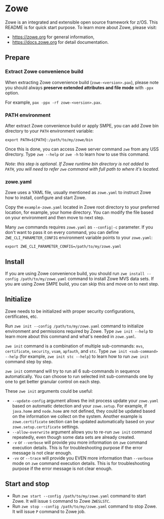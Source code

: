 # Zowe

Zowe is an integrated and extensible open source framework for z/OS.  This README is for quick start purpose. To learn more about Zowe, please visit:

- https://zowe.org for general information,
- https://docs.zowe.org for detail documentation.

## Prepare

### Extract Zowe convenience build

When extracting Zowe convenience build (`zowe-<version>.pax`), please note you should always **preserve extended attributes and file mode** with `-ppx` option.

For example, `pax -ppx -rf zowe-<version>.pax`.

### PATH environment

After extract Zowe convenience build or apply SMPE, you can add Zowe bin directory to your `PATH` environment variable:

```
export PATH=${PATH}:/path/to/my/zowe/bin
```

Once this is done, you can access Zowe server command `zwe` from any USS directory. Type `zwe --help` or `zwe -h` to learn how to use this command.

_Note: this step is optional. If Zowe runtime bin directory is not added to `PATH`, you will need to refer `zwe` command with full path to where it's located._

### zowe.yaml

Zowe uses a YAML file, usually mentioned as `zowe.yaml` to instruct Zowe how to install, configure and start Zowe.

Copy the `example-zowe.yaml` located in Zowe root directory to your preferred location, for example, your home directory. You can modify the file based on your environment and then move to next step.

Many `zwe` commands requires `zowe.yaml` as `--config|-c` parameter. If you don't want to pass it on every command, you can define `ZWE_CLI_PARAMETER_CONFIG` environment variable points to your `zowe.yaml`:

```
export ZWE_CLI_PARAMETER_CONFIG=/path/to/my/zowe.yaml
```

## Install

If you are using Zowe convenience build, you should run `zwe install --config /path/to/my/zowe.yaml` command to install Zowe MVS data sets. If you are using Zowe SMPE build, you can skip this and move on to next step.

## Initialize

Zowe needs to be initialized with proper security configurations, certificates, etc.

Run `zwe init --config /path/to/my/zowe.yaml` command to initialize environment and permissions required by Zowe. Type `zwe init --help` to learn more about this command and what's needed in `zowe.yaml`.

`zwe init` command is a combination of multiple sub-commands: `mvs`, `certificate`, `security`, `vsam`, `apfauth`, and `stc`. Type `zwe init <sub-command> --help` (for example, `zwe init stc --help`) to learn how to run `zwe init` command step by step.

`zwe init` command will try to run all 6 sub-commands in sequence automatically. You can choose to run selected init sub-commands one by one to get better granular control on each step.

These `zwe init` arguments could be useful:

- `--update-config` argument allows the init process update your `zowe.yaml` based on automatic detection and your `zowe.setup`. For example, if `java.home` and `node.home` are not defined, they could be updated based on the information we collect on the system. Another example is `zowe.certificate` section can be updated automatically based on your `zowe.setup.certificate` settings.
- `--allow-overwrite` argument allows you to re-run `zwe init` command repeatedly, even though some data sets are already created.
- `-v` or `--verbose` will provide you more information on `zwe` command execution details. This is for troubleshooting purpose if the error message is not clear enough.
- `-vv` or `--trace` will provide you EVEN more information than `--verbose` mode on `zwe` command execution details. This is for troubleshooting purpose if the error message is not clear enough.

## Start and stop

- Run `zwe start --config /path/to/my/zowe.yaml` command to start Zowe. It will issue `S` command to Zowe `ZWESLSTC`.
- Run `zwe stop --config /path/to/my/zowe.yaml` command to stop Zowe. It will issue `P` command to Zowe job.
